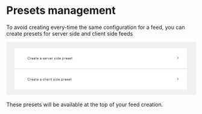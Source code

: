 # Presets management

To avoid creating every-time the same configuration for a feed, you can create presets for server side and client side feeds

![](../.gitbook/assets/image%20%2860%29.png)

These presets will be available at the top of your feed creation.

